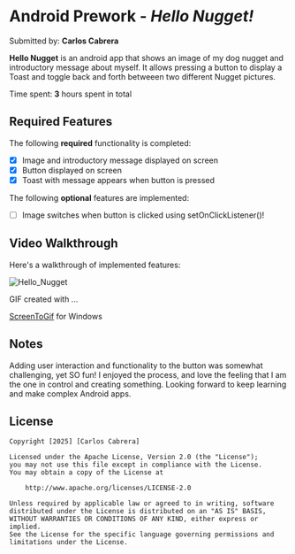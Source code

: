 # Android Prework - *Hello Nugget!*

Submitted by: **Carlos Cabrera**

**Hello Nugget** is an android app that shows an image of my dog nugget and introductory message about myself. 
It allows pressing a button to display a Toast and toggle back and forth betweeen two different Nugget pictures. 

Time spent: **3** hours spent in total

## Required Features

The following **required** functionality is completed:

* [x] Image and introductory message displayed on screen
* [x] Button displayed on screen
* [x] Toast with message appears when button is pressed 

The following **optional** features are implemented:

* [ ] Image switches when button is clicked using setOnClickListener()!

## Video Walkthrough

Here's a walkthrough of implemented features:

![Hello_Nugget](https://github.com/user-attachments/assets/3f99e439-016e-4c07-9592-733dcd92ceb4)


<!-- Replace this with whatever GIF tool you used! -->
GIF created with ...

[ScreenToGif](https://www.screentogif.com/) for Windows

## Notes

Adding user interaction and functionality to the button was somewhat challenging, yet SO fun! I enjoyed the process, and love the feeling that I am the one in control and creating something.
Looking forward to keep learning and make complex Android apps.

## License

    Copyright [2025] [Carlos Cabrera]

    Licensed under the Apache License, Version 2.0 (the "License");
    you may not use this file except in compliance with the License.
    You may obtain a copy of the License at

        http://www.apache.org/licenses/LICENSE-2.0

    Unless required by applicable law or agreed to in writing, software
    distributed under the License is distributed on an "AS IS" BASIS,
    WITHOUT WARRANTIES OR CONDITIONS OF ANY KIND, either express or implied.
    See the License for the specific language governing permissions and
    limitations under the License.
    
